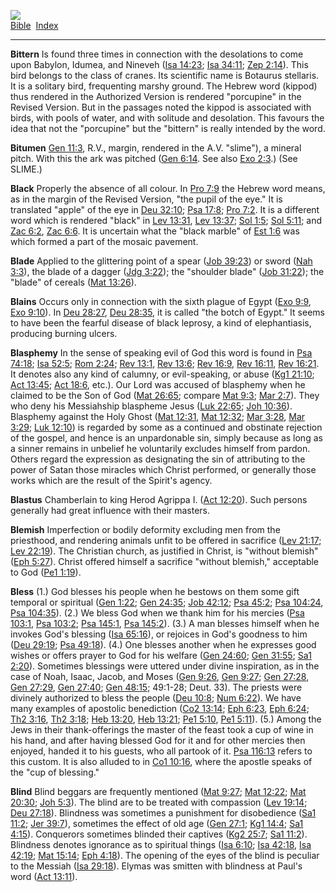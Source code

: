 [![](../../cdshop/ithlogo.png)](../../index)  
[Bible](../index)  [Index](index) 

------------------------------------------------------------------------

<span id="000">**Bittern**</span> Is found three times in connection
with the desolations to come upon Babylon, Idumea, and Nineveh ([Isa
14:23](../kjv/isa014.htm#023); [Isa 34:11](../kjv/isa034.htm#011); [Zep
2:14](../kjv/zep002.htm#014)). This bird belongs to the class of cranes.
Its scientific name is Botaurus stellaris. It is a solitary bird,
frequenting marshy ground. The Hebrew word (kippod) thus rendered in the
Authorized Version is rendered "porcupine" in the Revised Version. But
in the passages noted the kippod is associated with birds, with pools of
water, and with solitude and desolation. This favours the idea that not
the "porcupine" but the "bittern" is really intended by the word.

<span id="001">**Bitumen**</span> [Gen 11:3](../kjv/gen011.htm#003),
R.V., margin, rendered in the A.V. "slime"), a mineral pitch. With this
the ark was pitched ([Gen 6:14](../kjv/gen006.htm#014). See also [Exo
2:3](../kjv/exo002.htm#003).) (See SLIME.)

<span id="002">**Black**</span> Properly the absence of all colour. In
[Pro 7:9](../kjv/pro007.htm#009) the Hebrew word means, as in the margin
of the Revised Version, "the pupil of the eye." It is translated "apple"
of the eye in [Deu 32:10](../kjv/deu032.htm#010); [Psa
17:8](../kjv/psa017.htm#008); [Pro 7:2](../kjv/pro007.htm#002). It is a
different word which is rendered "black" in [Lev
13:31](../kjv/lev013.htm#031), [Lev 13:37](../kjv/lev013.htm#037); [Sol
1:5](../kjv/sol001.htm#005); [Sol 5:11](../kjv/sol005.htm#011); and [Zac
6:2](../kjv/zac006.htm#002), [Zac 6:6](../kjv/zac006.htm#006). It is
uncertain what the "black marble" of [Est 1:6](../kjv/est001.htm#006)
was which formed a part of the mosaic pavement.

<span id="003">**Blade**</span> Applied to the glittering point of a
spear ([Job 39:23](../kjv/job039.htm#023)) or sword ([Nah
3:3](../kjv/nah003.htm#003)), the blade of a dagger ([Jdg
3:22](../kjv/jdg003.htm#022)); the "shoulder blade" ([Job
31:22](../kjv/job031.htm#022)); the "blade" of cereals ([Mat
13:26](../kjv/mat013.htm#026)).

<span id="004">**Blains**</span> Occurs only in connection with the
sixth plague of Egypt ([Exo 9:9](../kjv/exo009.htm#009), [Exo
9:10](../kjv/exo009.htm#010)). In [Deu 28:27](../kjv/deu028.htm#027),
[Deu 28:35](../kjv/deu028.htm#035), it is called "the botch of Egypt."
It seems to have been the fearful disease of black leprosy, a kind of
elephantiasis, producing burning ulcers.

<span id="005">**Blasphemy**</span> In the sense of speaking evil of God
this word is found in [Psa 74:18](../kjv/psa074.htm#018); [Isa
52:5](../kjv/isa052.htm#005); [Rom 2:24](../kjv/rom002.htm#024); [Rev
13:1](../kjv/rev013.htm#001), [Rev 13:6](../kjv/rev013.htm#006); [Rev
16:9](../kjv/rev016.htm#009), [Rev 16:11](../kjv/rev016.htm#011), [Rev
16:21](../kjv/rev016.htm#021). It denotes also any kind of calumny, or
evil-speaking, or abuse ([Kg1 21:10](../kjv/kg1021.htm#010); [Act
13:45](../kjv/act013.htm#045); [Act 18:6](../kjv/act018.htm#006), etc.).
Our Lord was accused of blasphemy when he claimed to be the Son of God
([Mat 26:65](../kjv/mat026.htm#065); compare [Mat
9:3](../kjv/mat009.htm#003); [Mar 2:7](../kjv/mar002.htm#007)). They who
deny his Messiahship blaspheme Jesus ([Luk
22:65](../kjv/luk022.htm#065); [Joh 10:36](../kjv/joh010.htm#036)).
Blasphemy against the Holy Ghost ([Mat 12:31](../kjv/mat012.htm#031),
[Mat 12:32](../kjv/mat012.htm#032); [Mar 3:28](../kjv/mar003.htm#028),
[Mar 3:29](../kjv/mar003.htm#029); [Luk 12:10](../kjv/luk012.htm#010))
is regarded by some as a continued and obstinate rejection of the
gospel, and hence is an unpardonable sin, simply because as long as a
sinner remains in unbelief he voluntarily excludes himself from pardon.
Others regard the expression as designating the sin of attributing to
the power of Satan those miracles which Christ performed, or generally
those works which are the result of the Spirit's agency.

<span id="006">**Blastus**</span> Chamberlain to king Herod Agrippa I.
([Act 12:20](../kjv/act012.htm#020)). Such persons generally had great
influence with their masters.

<span id="007">**Blemish**</span> Imperfection or bodily deformity
excluding men from the priesthood, and rendering animals unfit to be
offered in sacrifice ([Lev 21:17](../kjv/lev021.htm#017); [Lev
22:19](../kjv/lev022.htm#019)). The Christian church, as justified in
Christ, is "without blemish" ([Eph 5:27](../kjv/eph005.htm#027)). Christ
offered himself a sacrifice "without blemish," acceptable to God ([Pe1
1:19](../kjv/pe1001.htm#019)).

<span id="008">**Bless**</span> (1.) God blesses his people when he
bestows on them some gift temporal or spiritual ([Gen
1:22](../kjv/gen001.htm#022); [Gen 24:35](../kjv/gen024.htm#035); [Job
42:12](../kjv/job042.htm#012); [Psa 45:2](../kjv/psa045.htm#002); [Psa
104:24](../kjv/psa104.htm#024), [Psa 104:35](../kjv/psa104.htm#035)).
(2.) We bless God when we thank him for his mercies ([Psa
103:1](../kjv/psa103.htm#001), [Psa 103:2](../kjv/psa103.htm#002); [Psa
145:1](../kjv/psa145.htm#001), [Psa 145:2](../kjv/psa145.htm#002)). (3.)
A man blesses himself when he invokes God's blessing ([Isa
65:16](../kjv/isa065.htm#016)), or rejoices in God's goodness to him
([Deu 29:19](../kjv/deu029.htm#019); [Psa
49:18](../kjv/psa049.htm#018)). (4.) One blesses another when he
expresses good wishes or offers prayer to God for his welfare ([Gen
24:60](../kjv/gen024.htm#060); [Gen 31:55](../kjv/gen031.htm#055); [Sa1
2:20](../kjv/sa1002.htm#020)). Sometimes blessings were uttered under
divine inspiration, as in the case of Noah, Isaac, Jacob, and Moses
([Gen 9:26](../kjv/gen009.htm#026), [Gen 9:27](../kjv/gen009.htm#027);
[Gen 27:28](../kjv/gen027.htm#028), [Gen 27:29](../kjv/gen027.htm#029),
[Gen 27:40](../kjv/gen027.htm#040); [Gen 48:15](../kjv/gen048.htm#015);
49:1-28; Deut. 33). The priests were divinely authorized to bless the
people ([Deu 10:8](../kjv/deu010.htm#008); [Num
6:22](../kjv/num006.htm#022)). We have many examples of apostolic
benediction ([Co2 13:14](../kjv/co2013.htm#014); [Eph
6:23](../kjv/eph006.htm#023), [Eph 6:24](../kjv/eph006.htm#024); [Th2
3:16](../kjv/th2003.htm#016), [Th2 3:18](../kjv/th2003.htm#018); [Heb
13:20](../kjv/heb013.htm#020), [Heb 13:21](../kjv/heb013.htm#021); [Pe1
5:10](../kjv/pe1005.htm#010), [Pe1 5:11](../kjv/pe1005.htm#011)). (5.)
Among the Jews in their thank-offerings the master of the feast took a
cup of wine in his hand, and after having blessed God for it and for
other mercies then enjoyed, handed it to his guests, who all partook of
it. [Psa 116:13](../kjv/psa116.htm#013) refers to this custom. It is
also alluded to in [Co1 10:16](../kjv/co1010.htm#016), where the apostle
speaks of the "cup of blessing."

<span id="009">**Blind**</span> Blind beggars are frequently mentioned
([Mat 9:27](../kjv/mat009.htm#027); [Mat 12:22](../kjv/mat012.htm#022);
[Mat 20:30](../kjv/mat020.htm#030); [Joh 5:3](../kjv/joh005.htm#003)).
The blind are to be treated with compassion ([Lev
19:14](../kjv/lev019.htm#014); [Deu 27:18](../kjv/deu027.htm#018)).
Blindness was sometimes a punishment for disobedience ([Sa1
11:2](../kjv/sa1011.htm#002); [Jer 39:7](../kjv/jer039.htm#007)),
sometimes the effect of old age ([Gen 27:1](../kjv/gen027.htm#001); [Kg1
14:4](../kjv/kg1014.htm#004); [Sa1 4:15](../kjv/sa1004.htm#015)).
Conquerors sometimes blinded their captives ([Kg2
25:7](../kjv/kg2025.htm#007); [Sa1 11:2](../kjv/sa1011.htm#002)).
Blindness denotes ignorance as to spiritual things ([Isa
6:10](../kjv/isa006.htm#010); [Isa 42:18](../kjv/isa042.htm#018), [Isa
42:19](../kjv/isa042.htm#019); [Mat 15:14](../kjv/mat015.htm#014); [Eph
4:18](../kjv/eph004.htm#018)). The opening of the eyes of the blind is
peculiar to the Messiah ([Isa 29:18](../kjv/isa029.htm#018)). Elymas was
smitten with blindness at Paul's word ([Act
13:11](../kjv/act013.htm#011)).
